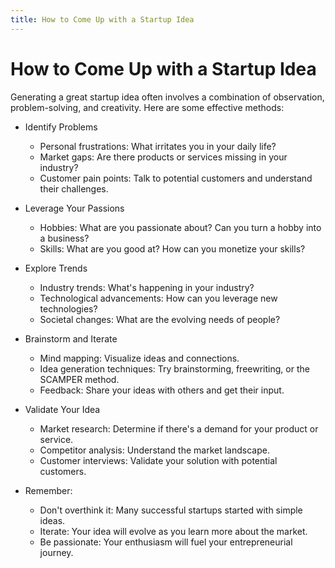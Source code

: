 ```yaml
---
title: How to Come Up with a Startup Idea
---
```


# How to Come Up with a Startup Idea

Generating a great startup idea often involves a combination of observation, problem-solving, and creativity. Here are some effective methods:

- Identify Problems

    - Personal frustrations: What irritates you in your daily life?
    - Market gaps: Are there products or services missing in your industry?
    - Customer pain points: Talk to potential customers and understand their challenges.

- Leverage Your Passions

    - Hobbies: What are you passionate about? Can you turn a hobby into a business?
    - Skills: What are you good at? How can you monetize your skills?

- Explore Trends

    - Industry trends: What's happening in your industry?
    - Technological advancements: How can you leverage new technologies?
    - Societal changes: What are the evolving needs of people?

- Brainstorm and Iterate

    - Mind mapping: Visualize ideas and connections.
    - Idea generation techniques: Try brainstorming, freewriting, or the SCAMPER method.
    - Feedback: Share your ideas with others and get their input.

- Validate Your Idea

    - Market research: Determine if there's a demand for your product or service.
    - Competitor analysis: Understand the market landscape.
    - Customer interviews: Validate your solution with potential customers.

- Remember:

    - Don't overthink it: Many successful startups started with simple ideas.
    - Iterate: Your idea will evolve as you learn more about the market.
    - Be passionate: Your enthusiasm will fuel your entrepreneurial journey.
